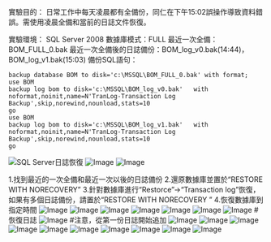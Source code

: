 
實驗目的：
日常工作中每天凌晨都有全備份，同仁在下午15:02誤操作導致資料錯誤。需使用凌晨全備和當前的日誌文件恢復。

實驗環境：
SQL Server 2008
數據庫模式：FULL
最近一次全備：BOM_FULL_0.bak
最近一次全備後的日誌備份：BOM_log_v0.bak(14:44)，BOM_log_v1.bak(15:03)
備份SQL語句：

    backup database BOM to disk='c:\MSSQL\BOM_FULL_0.bak' with format;
    use BOM
    backup log bom to disk='c:\MSSQL\BOM_log_v0.bak'   with noformat,noinit,name=N'TranLog-Transaction Log Backup',skip,norewind,nounload,stats=10
    go
    use BOM
    backup log bom to disk='c:\MSSQL\BOM_log_v1.bak'   with noformat,noinit,name=N'TranLog-Transaction Log Backup',skip,norewind,nounload,stats=10
    go
    
  ![SQL Server日誌恢復](https://github.com/user-attachments/assets/7469193d-ad2c-417e-a907-e01d9afcba62)
  ![Image](https://github.com/user-attachments/assets/1adbb839-7ea4-48aa-877a-d08bff0e5bce)
  ![Image](https://github.com/user-attachments/assets/abb1dfbb-4d19-47ee-88d7-bf77b3bc1945)

1.找到最近的一次全備和最近一次以後的日誌備份
2.還原數據庫並置於“RESTORE WITH NORECOVERY”
3.針對數據庫進行“Restorce”->“Transaction log”恢復，如果有多個日誌備份，請置於“RESTORE WITH NORECOVERY ”
4.恢復數據庫到指定時間
    ![Image](https://github.com/user-attachments/assets/1da09428-bc2e-49e6-a18b-2ba313ae1158)
    ![Image](https://github.com/user-attachments/assets/e05c3027-51a8-42aa-8ebe-5e2be4bd5d9c)
    ![Image](https://github.com/user-attachments/assets/44967daa-c0b7-408e-afb3-b5dc93c7ef43)
    ![Image](https://github.com/user-attachments/assets/37761e48-2a49-48b2-8796-b30f5305c624)
    ![Image](https://github.com/user-attachments/assets/2dd5ac10-1250-4018-90eb-f7880bc03c5f)
    ![Image](https://github.com/user-attachments/assets/06c59dd3-431f-485e-bbe6-01ce5dc56d06)
    ![Image](https://github.com/user-attachments/assets/3a98d94e-4b52-4439-9e29-6fd221a79ac3)
    #恢復日誌
    ![Image](https://github.com/user-attachments/assets/6aae0541-4ebd-477e-9ea8-8fd6576b7a81)
    #注意，從第一份日誌開始追加
    ![Image](https://github.com/user-attachments/assets/5c60c744-aba1-4d46-9b42-59b99fa494b9)
    ![Image](https://github.com/user-attachments/assets/f681bbeb-00af-4aa9-ac63-c24de7002455)
    ![Image](https://github.com/user-attachments/assets/b0b285ef-c2bf-415a-a3f7-edb67d02deef)
    ![Image](https://github.com/user-attachments/assets/88fc0703-e70b-44a3-b966-02f0ec9405ee)
    ![Image](https://github.com/user-attachments/assets/09a5441c-6a80-435b-8041-4b5d6d272575)
    ![Image](https://github.com/user-attachments/assets/9abddf5f-756d-45fd-b75f-01ab029ac6de)
    ![Image](https://github.com/user-attachments/assets/429f56e9-d56c-458e-8aba-31cdc3d8281a)
    ![Image](https://github.com/user-attachments/assets/2816fc09-ad54-47b2-9b3b-64558f2bc7d4)
    ![Image](https://github.com/user-attachments/assets/4150939d-4fa6-4eea-8baa-8acee1cc2f14)
    ![Image](https://github.com/user-attachments/assets/8f28df04-36e6-45ac-a5da-6d56a7738ec6)
